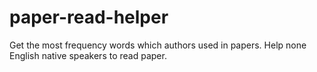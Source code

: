 # paper-read-helper
Get the most frequency words which authors used in papers. Help none English native speakers to read paper.
